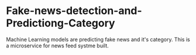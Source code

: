 # Fake-news-detection-and-Predictiong-Category
Machine Learning models are predicting fake news and it's category. This is a microservice for news feed systme built.
